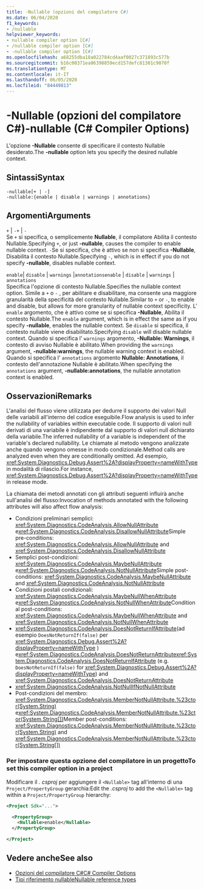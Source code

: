 ```yaml
---
title: -Nullable (opzioni del compilatore C#)
ms.date: 06/04/2020
f1_keywords:
- /nullable
helpviewer_keywords:
- nullable compiler option [C#]
- /nullable compiler option [C#]
- -nullable compiler option [C#]
ms.openlocfilehash: a68255dba18a022784cd4aaf0027c371893c577b
ms.sourcegitcommit: b16c00371ea06398859ecd157defc81301c9070f
ms.translationtype: MT
ms.contentlocale: it-IT
ms.lasthandoff: 06/05/2020
ms.locfileid: "84449813"
---
```

# <a name="-nullable-c-compiler-options"></a><span data-ttu-id="c1705-102">-Nullable (opzioni del compilatore C#)</span><span class="sxs-lookup"><span data-stu-id="c1705-102">-nullable (C# Compiler Options)</span></span>

<span data-ttu-id="c1705-103">L'opzione **-Nullable** consente di specificare il contesto Nullable desiderato.</span><span class="sxs-lookup"><span data-stu-id="c1705-103">The **-nullable** option lets you specify the desired nullable context.</span></span>

## <a name="syntax"></a><span data-ttu-id="c1705-104">Sintassi</span><span class="sxs-lookup"><span data-stu-id="c1705-104">Syntax</span></span>

```console
-nullable[+ | -]
-nullable:{enable | disable | warnings | annotations}
```

## <a name="arguments"></a><span data-ttu-id="c1705-105">Argomenti</span><span class="sxs-lookup"><span data-stu-id="c1705-105">Arguments</span></span>

<span data-ttu-id="c1705-106">`+` &#124; `-`</span><span class="sxs-lookup"><span data-stu-id="c1705-106">`+` &#124; `-`</span></span>  
<span data-ttu-id="c1705-107">Se `+` si specifica, o semplicemente **Nullable**, il compilatore Abilita il contesto Nullable.</span><span class="sxs-lookup"><span data-stu-id="c1705-107">Specifying `+`, or just **-nullable**, causes the compiler to enable nullable context.</span></span> <span data-ttu-id="c1705-108">`-`Se si specifica, che è attivo se non si specifica **-Nullable**, Disabilita il contesto Nullable.</span><span class="sxs-lookup"><span data-stu-id="c1705-108">Specifying `-`, which is in effect if you do not specify **-nullable**, disables nullable context.</span></span>

<span data-ttu-id="c1705-109">`enable`&#124; `disable` &#124; `warnings` &#124;`annotations`</span><span class="sxs-lookup"><span data-stu-id="c1705-109">`enable` &#124; `disable` &#124; `warnings` &#124; `annotations`</span></span>  
<span data-ttu-id="c1705-110">Specifica l'opzione di contesto Nullable.</span><span class="sxs-lookup"><span data-stu-id="c1705-110">Specifies the nullable context option.</span></span> <span data-ttu-id="c1705-111">Simile a `+` o `-` , per abilitare e disabilitare, ma consente una maggiore granularità della specificità del contesto Nullable.</span><span class="sxs-lookup"><span data-stu-id="c1705-111">Similar to `+` or `-`, to enable and disable, but allows for more granularity of nullable context specificity.</span></span> <span data-ttu-id="c1705-112">L' `enable` argomento, che è attivo come se si specifica **-Nullable**, Abilita il contesto Nullable.</span><span class="sxs-lookup"><span data-stu-id="c1705-112">The `enable` argument, which is in effect the same as if you specify **-nullable**, enables the nullable context.</span></span> <span data-ttu-id="c1705-113">Se `disable` si specifica, il contesto nullable viene disabilitato.</span><span class="sxs-lookup"><span data-stu-id="c1705-113">Specifying `disable` will disable nullable context.</span></span> <span data-ttu-id="c1705-114">Quando si specifica l' `warnings` argomento, **-Nullable: Warnings**, il contesto di avviso Nullable è abilitato.</span><span class="sxs-lookup"><span data-stu-id="c1705-114">When providing the `warnings` argument, **-nullable:warnings**, the nullable warning context is enabled.</span></span> <span data-ttu-id="c1705-115">Quando si specifica l' `annotations` argomento **Nullable: Annotations**, il contesto dell'annotazione Nullable è abilitato.</span><span class="sxs-lookup"><span data-stu-id="c1705-115">When specifying the `annotations` argument, **-nullable:annotations**, the nullable annotation context is enabled.</span></span>

## <a name="remarks"></a><span data-ttu-id="c1705-116">Osservazioni</span><span class="sxs-lookup"><span data-stu-id="c1705-116">Remarks</span></span>

<span data-ttu-id="c1705-117">L'analisi del flusso viene utilizzata per dedurre il supporto dei valori Null delle variabili all'interno del codice eseguibile.</span><span class="sxs-lookup"><span data-stu-id="c1705-117">Flow analysis is used to infer the nullability of variables within executable code.</span></span> <span data-ttu-id="c1705-118">Il supporto di valori null derivati di una variabile è indipendente dal supporto di valori null dichiarato della variabile.</span><span class="sxs-lookup"><span data-stu-id="c1705-118">The inferred nullability of a variable is independent of the variable's declared nullability.</span></span> <span data-ttu-id="c1705-119">Le chiamate al metodo vengono analizzate anche quando vengono omesse in modo condizionale.</span><span class="sxs-lookup"><span data-stu-id="c1705-119">Method calls are analyzed even when they are conditionally omitted.</span></span> <span data-ttu-id="c1705-120">Ad esempio, <xref:System.Diagnostics.Debug.Assert%2A?displayProperty=nameWithType> in modalità di rilascio.</span><span class="sxs-lookup"><span data-stu-id="c1705-120">For instance, <xref:System.Diagnostics.Debug.Assert%2A?displayProperty=nameWithType> in release mode.</span></span>

<span data-ttu-id="c1705-121">La chiamata dei metodi annotati con gli attributi seguenti influirà anche sull'analisi del flusso:</span><span class="sxs-lookup"><span data-stu-id="c1705-121">Invocation of methods annotated with the following attributes will also affect flow analysis:</span></span>

- <span data-ttu-id="c1705-122">Condizioni preliminari semplici: <xref:System.Diagnostics.CodeAnalysis.AllowNullAttribute> e<xref:System.Diagnostics.CodeAnalysis.DisallowNullAttribute></span><span class="sxs-lookup"><span data-stu-id="c1705-122">Simple pre-conditions: <xref:System.Diagnostics.CodeAnalysis.AllowNullAttribute> and <xref:System.Diagnostics.CodeAnalysis.DisallowNullAttribute></span></span>
- <span data-ttu-id="c1705-123">Semplici post-condizioni: <xref:System.Diagnostics.CodeAnalysis.MaybeNullAttribute> e<xref:System.Diagnostics.CodeAnalysis.NotNullAttribute></span><span class="sxs-lookup"><span data-stu-id="c1705-123">Simple post-conditions: <xref:System.Diagnostics.CodeAnalysis.MaybeNullAttribute> and <xref:System.Diagnostics.CodeAnalysis.NotNullAttribute></span></span>
- <span data-ttu-id="c1705-124">Condizioni postali condizionali: <xref:System.Diagnostics.CodeAnalysis.MaybeNullWhenAttribute> e<xref:System.Diagnostics.CodeAnalysis.NotNullWhenAttribute></span><span class="sxs-lookup"><span data-stu-id="c1705-124">Conditional post-conditions: <xref:System.Diagnostics.CodeAnalysis.MaybeNullWhenAttribute> and <xref:System.Diagnostics.CodeAnalysis.NotNullWhenAttribute></span></span>
- <span data-ttu-id="c1705-125"><xref:System.Diagnostics.CodeAnalysis.DoesNotReturnIfAttribute>(ad esempio `DoesNotReturnIf(false)` per <xref:System.Diagnostics.Debug.Assert%2A?displayProperty=nameWithType> ) e<xref:System.Diagnostics.CodeAnalysis.DoesNotReturnAttribute></span><span class="sxs-lookup"><span data-stu-id="c1705-125"><xref:System.Diagnostics.CodeAnalysis.DoesNotReturnIfAttribute> (e.g. `DoesNotReturnIf(false)` for <xref:System.Diagnostics.Debug.Assert%2A?displayProperty=nameWithType>) and <xref:System.Diagnostics.CodeAnalysis.DoesNotReturnAttribute></span></span>
- <xref:System.Diagnostics.CodeAnalysis.NotNullIfNotNullAttribute>
- <span data-ttu-id="c1705-126">Post-condizioni del membro: <xref:System.Diagnostics.CodeAnalysis.MemberNotNullAttribute.%23ctor(System.String)> e<xref:System.Diagnostics.CodeAnalysis.MemberNotNullAttribute.%23ctor(System.String[])></span><span class="sxs-lookup"><span data-stu-id="c1705-126">Member post-conditions: <xref:System.Diagnostics.CodeAnalysis.MemberNotNullAttribute.%23ctor(System.String)> and <xref:System.Diagnostics.CodeAnalysis.MemberNotNullAttribute.%23ctor(System.String[])></span></span>

### <a name="to-set-this-compiler-option-in-a-project"></a><span data-ttu-id="c1705-127">Per impostare questa opzione del compilatore in un progetto</span><span class="sxs-lookup"><span data-stu-id="c1705-127">To set this compiler option in a project</span></span>

<span data-ttu-id="c1705-128">Modificare il *. csproj* per aggiungere il `<Nullable>` tag all'interno di una `Project/PropertyGroup` gerarchia:</span><span class="sxs-lookup"><span data-stu-id="c1705-128">Edit the *.csproj* to add the `<Nullable>` tag within a `Project/PropertyGroup` hierarchy:</span></span>

```xml
<Project Sdk="...">

  <PropertyGroup>
    <Nullable>enable</Nullable>
  </PropertyGroup>

</Project>
```

## <a name="see-also"></a><span data-ttu-id="c1705-129">Vedere anche</span><span class="sxs-lookup"><span data-stu-id="c1705-129">See also</span></span>

- [<span data-ttu-id="c1705-130">Opzioni del compilatore C#</span><span class="sxs-lookup"><span data-stu-id="c1705-130">C# Compiler Options</span></span>](./index.md)
- [<span data-ttu-id="c1705-131">Tipi riferimento nullable</span><span class="sxs-lookup"><span data-stu-id="c1705-131">Nullable reference types</span></span>](../../nullable-references.md)
